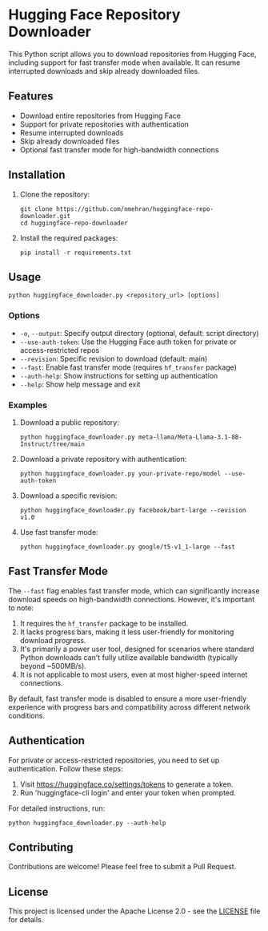 # Hugging Face Repository Downloader

This Python script allows you to download repositories from Hugging Face, including support for fast transfer mode when available. It can resume interrupted downloads and skip already downloaded files.

## Features

- Download entire repositories from Hugging Face
- Support for private repositories with authentication
- Resume interrupted downloads
- Skip already downloaded files
- Optional fast transfer mode for high-bandwidth connections

## Installation

1. Clone the repository:
   ```
   git clone https://github.com/nmehran/huggingface-repo-downloader.git
   cd huggingface-repo-downloader
   ```

2. Install the required packages:
   ```
   pip install -r requirements.txt
   ```

## Usage

```
python huggingface_downloader.py <repository_url> [options]
```

### Options

- `-o`, `--output`: Specify output directory (optional, default: script directory)
- `--use-auth-token`: Use the Hugging Face auth token for private or access-restricted repos
- `--revision`: Specific revision to download (default: main)
- `--fast`: Enable fast transfer mode (requires `hf_transfer` package)
- `--auth-help`: Show instructions for setting up authentication
- `--help`: Show help message and exit

### Examples

1. Download a public repository:
   ```
   python huggingface_downloader.py meta-llama/Meta-Llama-3.1-8B-Instruct/tree/main
   ```

2. Download a private repository with authentication:
   ```
   python huggingface_downloader.py your-private-repo/model --use-auth-token
   ```

3. Download a specific revision:
   ```
   python huggingface_downloader.py facebook/bart-large --revision v1.0
   ```

4. Use fast transfer mode:
   ```
   python huggingface_downloader.py google/t5-v1_1-large --fast
   ```

## Fast Transfer Mode

The `--fast` flag enables fast transfer mode, which can significantly increase download speeds on high-bandwidth connections. However, it's important to note:

1. It requires the `hf_transfer` package to be installed.
2. It lacks progress bars, making it less user-friendly for monitoring download progress.
3. It's primarily a power user tool, designed for scenarios where standard Python downloads can't fully utilize available bandwidth (typically beyond ~500MB/s).
4. It is not applicable to most users, even at most higher-speed internet connections.

By default, fast transfer mode is disabled to ensure a more user-friendly experience with progress bars and compatibility across different network conditions.

## Authentication

For private or access-restricted repositories, you need to set up authentication. Follow these steps:

1. Visit https://huggingface.co/settings/tokens to generate a token.
2. Run 'huggingface-cli login' and enter your token when prompted.

For detailed instructions, run:
```
python huggingface_downloader.py --auth-help
```

## Contributing

Contributions are welcome! Please feel free to submit a Pull Request.

## License

This project is licensed under the Apache License 2.0 - see the [LICENSE](LICENSE) file for details.